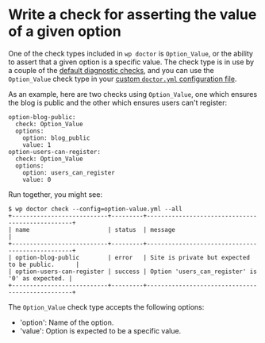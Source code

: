# Write a check for asserting the value of a given option

One of the check types included in `wp doctor` is `Option_Value`, or the ability to assert that a given option is a specific value. The check type is in use by a couple of the [default diagnostic checks](https://make.wordpress.org/cli/handbook/guides/doctor/doctor-default-checks/), and you can use the `Option_Value` check type in your [custom `doctor.yml` configuration file](https://make.wordpress.org/cli/handbook/guides/doctor/doctor-customize-config/).

As an example, here are two checks using `Option_Value`, one which ensures the blog is public and the other which ensures users can't register:

    option-blog-public:
      check: Option_Value
      options:
        option: blog_public
        value: 1
    option-users-can-register:
      check: Option_Value
      options:
        option: users_can_register
        value: 0


Run together, you might see:

    $ wp doctor check --config=option-value.yml --all
    +---------------------------+---------+-------------------------------------------------+
    | name                      | status  | message                                         |
    +---------------------------+---------+-------------------------------------------------+
    | option-blog-public        | error   | Site is private but expected to be public.      |
    | option-users-can-register | success | Option 'users_can_register' is '0' as expected. |
    +---------------------------+---------+-------------------------------------------------+


The `Option_Value` check type accepts the following options:

* 'option': Name of the option.
* 'value': Option is expected to be a specific value.

